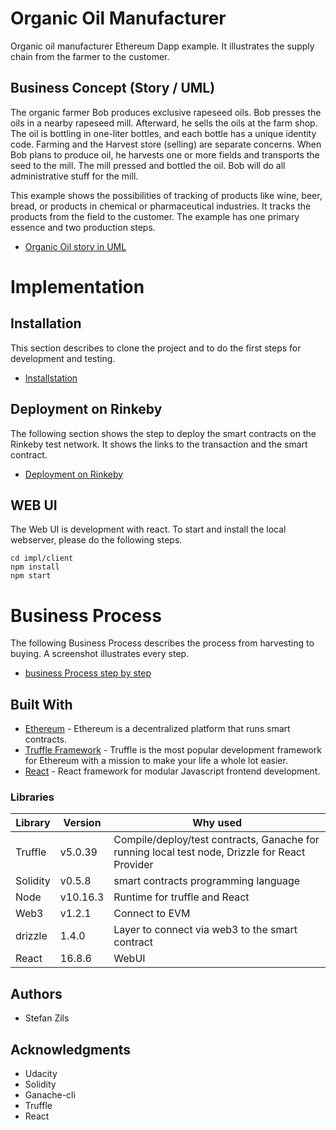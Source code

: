 # Organic Oil Manufacturer

Organic oil manufacturer Ethereum Dapp example. It illustrates the supply chain from the farmer to the customer.

## Business Concept (Story / UML)

The organic farmer Bob produces exclusive rapeseed oils. Bob presses the oils in a nearby rapeseed mill. Afterward, he sells the oils at the farm shop. The oil is bottling in one-liter bottles, and each bottle has a unique identity code. Farming and the Harvest store (selling) are separate concerns. When Bob plans to produce oil, he harvests one or more fields and transports the seed to the mill. The mill pressed and bottled the oil. Bob will do all administrative stuff for the mill.

This example shows the possibilities of tracking of products like wine, beer, bread, or products in chemical or pharmaceutical industries. It tracks the products from the field to the customer. The example has one primary essence and two production steps.

* [Organic Oil story in UML](uml/uml.md)

# Implementation

## Installation

This section describes to clone the project and to do the first steps for development and testing.

* [Installstation](install.md)

## Deployment on Rinkeby

The following section shows the step to deploy the smart contracts on the Rinkeby test network. It shows the links to the transaction and the smart contract.

* [Deployment on Rinkeby](deployment.md)

## WEB UI 

The Web UI is development with react. To start and install the local webserver, please do the following steps.
```
cd impl/client
npm install
npm start
```

# Business Process

The following Business Process describes the process from harvesting to buying. A screenshot illustrates every step.

* [business Process step by step](businessProcess.md)

## Built With

* [Ethereum](https://www.ethereum.org/) - Ethereum is a decentralized platform that runs smart contracts.
* [Truffle Framework](http://truffleframework.com/) - Truffle is the most popular development framework for Ethereum with a mission to make your life a whole lot easier.
* [React](https://reactjs.org/) - React framework for modular Javascript frontend development.

### Libraries

| Library             | Version       | Why used    |
|---------------------|---------------|-------------|
|Truffle              |v5.0.39        |Compile/deploy/test contracts, Ganache for running local test node, Drizzle for React Provider |
|Solidity             |v0.5.8         |smart contracts programming language|
|Node                 |v10.16.3       |Runtime for truffle and React |
|Web3                 |v1.2.1         |Connect to EVM |
|drizzle              |1.4.0          |Layer to connect via web3 to the smart contract|
|React                |16.8.6         |WebUI |


## Authors
* Stefan Zils

## Acknowledgments
* Udacity
* Solidity
* Ganache-cli
* Truffle
* React

